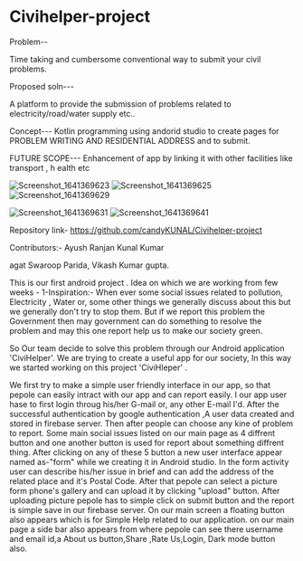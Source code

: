 # Civihelper-project


Problem--

 Time taking and cumbersome conventional way to submit your civil problems.

Proposed soln---

A platform to provide the submission of problems related to electricity/road/water supply etc..

Concept---
 Kotlin programming using andorid studio to create pages for PROBLEM WRITING AND RESIDENTIAL ADDRESS and to submit.

FUTURE SCOPE---
Enhancement of app by linking it with other facilities like transport , h ealth etc

![Screenshot_1641369623](https://user-images.githubusercontent.com/96365499/148186088-722ef821-3ef9-4461-9f8c-803d78aae833.png)
![Screenshot_1641369625](https://user-images.githubusercontent.com/96365499/148186102-3187cf0e-5beb-427f-be04-78f07886dd6c.png)
![Screenshot_1641369629](https://user-images.githubusercontent.com/96365499/148186113-4b54bcbd-3898-4d56-899e-d2323e1246e8.png)

![Screenshot_1641369631](https://user-images.githubusercontent.com/96365499/148186128-92f2696a-7c0b-4754-b5c5-36d08e23dfa3.png)
![Screenshot_1641369641](https://user-images.githubusercontent.com/96365499/148186147-937f427c-87be-43bc-b80a-037dc2563fb1.png)



Repository link- https://github.com/candyKUNAL/Civihelper-project

Contributors:-
Ayush Ranjan
Kunal Kumar

agat Swaroop Parida, Vikash Kumar gupta.

This is our first android project .
Idea on which we are working from few weeks -
1-Inspiration:-
When ever some social issues related to pollution, Electricity , Water or, some other things we generally discuss about this but we generally don't try to stop them.
But if we report this problem the Government then may government can do something to resolve the problem and may this one report help us to make our society green.

So Our team decide to solve this problem through our Android application 'CiviHelper'.
We are trying to create a useful app for our society, In this way we started working on this project 'CiviHleper' .


We first try to make a simple user friendly interface in our app, so that pepole can easily intract with our app and can report easily.
I our app user hase to first login throug his/her G-mail or, any other E-mail I'd.
After the successful authentication by google authentication ,A user data created and stored in firebase server.
Then after people can choose any kine of problem to report.
Some main social issues listed on our main page as 4 diffrent button and one another button is used for report about something diffrent thing.
After clicking on any of these 5 button a new user interface appear named as-"form" while we creating it in Android studio.
In the form activity user can describe his/her issue in brief and can add the address of the related place and it's Postal Code.
After that pepole can select a picture form phone's gallery and can upload it by clicking "upload" button.
After uploading picture pepole has to simple click on submit button and the report is simple save in our firebase server.
On our main screen a floating button also appears which is for Simple Help related to our application.
on our main page a side bar also appears from where pepole can see there username and email id,a About us button,Share ,Rate Us,Login, Dark mode button also.
